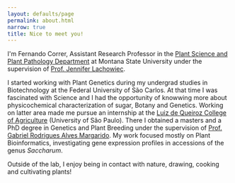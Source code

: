 ```yaml
---
layout: defaults/page
permalink: about.html
narrow: true
title: Nice to meet you!
---
```


I'm Fernando Correr, Assistant Research Professor in the [Plant Science and Plant Pathology Department](https://plantsciences.montana.edu) at Montana State University under the supervision of [Prof. Jennifer Lachowiec](https://plantsciences.montana.edu/directory/faculty/2030327/jennifer-lachowiec).   

I started working with Plant Genetics during my undergrad studies in Biotechnology at the Federal University of São Carlos. At that time I was fascinated with Science and I had the opportunity of knowwing more about physicochemical characterization of sugar, Botany and Genetics. Working on latter area made me pursue an internship at the [Luiz de Queiroz College of Agriculture](http://www.en.esalq.usp.br) (University of São Paulo). There I obtained a masters and a PhD degree in Genetics and Plant Breeding under the supervision of [Prof. Gabriel Rodrigues Alves Margarido](https://scholar.google.com/citations?user=6dT3GmUAAAAJ&hl=en). My work focused mostly on Plant Bioinformatics, investigating gene expression profiles in accessions of the genus *Saccharum*.

Outside of the lab, I enjoy being in contact with nature, drawing, cooking and cultivating plants!




